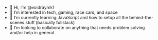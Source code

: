 - 👋 Hi, I’m @voidraymk1
- 👀 I’m interested in tech, gaming, race cars, and space
- 🌱 I’m currently learning JavaScript and how to setup all the behind-the-scenes stuff (basically fullstack)
- 💞️ I’m looking to collaborate on anything that needs problem solving and/or help in general

<!---
voidraymk1/voidraymk1 is a ✨ special ✨ repository because its `README.md` (this file) appears on your GitHub profile.
You can click the Preview link to take a look at your changes.
--->
